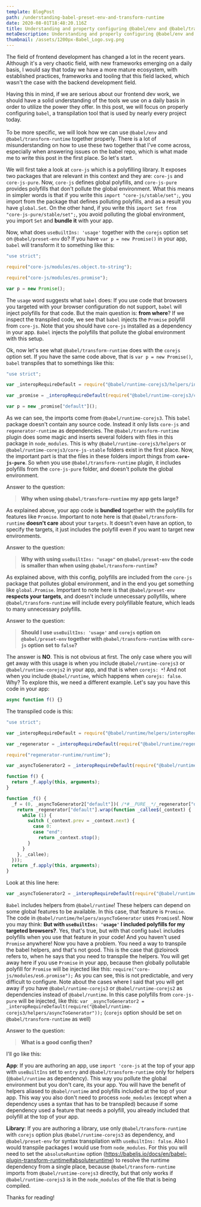 ```yaml
---
template: BlogPost
path: /understanding-babel-preset-env-and-transform-runtime
date: 2020-08-01T18:48:20.116Z
title: Understanding and property configuring @babel/env and @babel/transform-runtime
metaDescription: Understanding and properly configuring @babel/env and @babel/transform-runtime
thumbnail: /assets/1200px-Babel_Logo.svg.png
---
```

The field of frontend development has changed a lot in the recent years. Although it's a very chaotic field, with new frameworks emerging on a daily basis, I would say that today we have a more mature ecosystem, with established practices, frameworks and tooling that this field lacked, which wasn't the case with the backend development field.

Having this in mind, if we are serious about our frontend dev work, we should have a solid understanding of the tools we use on a daily basis in order to utilize the power they offer. In this post, we will focus on properly configuring `babel`, a transpilation tool that is used by nearly every project today.\
\
To be more specific, we will look how we can use `@babel/env` and `@babel/transform-runtime` together properly. There is a lot of misunderstanding on how to use these two together that I've come across, especially when answering issues on the babel repo, which is what made me to write this post in the first place. So let's start.

We will first take a look at `core-js` which is a polyfilling library. It exposes two packages that are relevant in this context and they are: `core-js` and `core-js-pure`. Now, `core-js` defines global polyfills, and `core-js-pure` provides polyfills that don't pollute the global environment. What this means in simpler words is that if you write this `import "core-js/stable/set";`, you import from the package that defines polluting polyfills, and as a result you have `global.Set`. On the other hand, if you write this `import Set from "core-js-pure/stable/set";`, you avoid polluting the global environment, you import `Set` and **bundle it** with your app.

Now, what does `useBuiltIns: 'usage'` together with the `corejs` option set on `@babel/preset-env` do? If you have `var p = new Promise()` in your app, `babel` will transform it to something like this:

```javascript
"use strict";

require("core-js/modules/es.object.to-string");

require("core-js/modules/es.promise");

var p = new Promise();
```

The `usage` word suggests what `babel` does: If you use code that browsers you targeted with your browser configuration do not support, `babel` will inject polyfills for that code. But the main question is: **from where**? If we inspect the transpiled code, we see that `babel` injects the `Promise` polyfill from `core-js`. Note that you should have `core-js` installed as a dependency in your app. `Babel` injects the polyfills that pollute the global environment with this setup. 

Ok, now let's see what `@babel/transform-runtime` does with the `corejs` option set. If you have the same code above, that is `var p = new Promise()`, `babel` transpiles that to somethings like this:

```javascript
"use strict";

var _interopRequireDefault = require("@babel/runtime-corejs3/helpers/interopRequireDefault");

var _promise = _interopRequireDefault(require("@babel/runtime-corejs3/core-js-stable/promise"));

var p = new _promise["default"]();
```

As we can see, the imports come from `@babel/runtime-corejs3`. This `babel` package doesn't contain any source code. Instead it only lists `core-js` and `regenerator-runtime` as dependencies. The `@babel/transform-runtime` plugin does some magic and inserts several folders with files in this package in `node_modules`. This is why `@babel/runtime-corejs3/helpers` or `@babel/runtime-corejs3/core-js-stable` folders exist in the first place. Now, the important part is that the files in these folders import things from **`core-js-pure`**. So when you use `@babel/transform-runtime` plugin, it includes polyfills from the `core-js-pure` folder, and doesn't pollute the global environment.

Answer to the question:

>  **Why when using `@babel/transform-runtime` my app gets large?**

As explained above, your app code is **bundled** together with the polyfills for features like `Promise`. Important to note here is that `@babel/transform-runtime` **doesn't care** about your `targets`. It doesn't even have an option, to specify the targets, it just includes the polyfill even if you want to target new environments.

Answer to the question: 

> **Why with using `useBuiltIns: "usage"` on `@babel/preset-env` the code is smaller than when using `@babel/transform-runtime`?**

As explained above, with this config, polyfills are included from the `core-js` package that pollutes global environment, and in the end you get something like `global.Promise`. Important to note here is that `@babel/preset-env` **respects your targets**, and doesn't include unnecessary pollyfills, where `@babel/transform-runtime` will include every polyfillable feature, which leads to many unnecessary polyfills.

Answer to the question: 

> **Should I use `useBuiltIns: 'usage'` and `corejs` option on `@babel/preset-env` together with `@babel/transform-runtime` with `core-js` option set to `false`?**

The answer is **NO**. This is not obvious at first. The only case where you will get away with this usage is when you include `@babel/runtime-corejs3` or `@babel/runtime-corejs2` in your app, and that is when `corejs: *`! And not when you include `@babel/runtime`, which happens when `corejs: false`. Why? To explore this, we need a different example. Let's say you have this code in your app: 

```javascript
async function f() {}
```

The transpiled code is this:

```javascript
"use strict";

var _interopRequireDefault = require("@babel/runtime/helpers/interopRequireDefault");

var _regenerator = _interopRequireDefault(require("@babel/runtime/regenerator"));

require("regenerator-runtime/runtime");

var _asyncToGenerator2 = _interopRequireDefault(require("@babel/runtime/helpers/asyncToGenerator"));

function f() {
  return _f.apply(this, arguments);
}

function _f() {
  _f = (0, _asyncToGenerator2["default"])( /*#__PURE__*/_regenerator["default"].mark(function _callee() {
    return _regenerator["default"].wrap(function _callee$(_context) {
      while (1) {
        switch (_context.prev = _context.next) {
          case 0:
          case "end":
            return _context.stop();
        }
      }
    }, _callee);
  }));
  return _f.apply(this, arguments);
}
```

Look at this line here:

```javascript
var _asyncToGenerator2 = _interopRequireDefault(require("@babel/runtime/helpers/asyncToGenerator"));
```

`Babel` includes helpers from `@babel/runtime`! These helpers can depend on some global features to be available. In this case, that feature is `Promise`. The code in `@babel/runtime/helpers/asyncToGenerator` uses `Promise`s!. Now you may think: **But with `useBuiltIns: 'usage'` I included polyfills for my targeted browsers?**. Yes, that's true, but with that config `babel` includes polyfills when you use that feature in your code! And you haven't used `Promise` anywhere! Now you have a problem. You need a way to transpile the babel helpers, and that's not good. This is the case that @zloirock refers to, when he says that you need to transpile the helpers. You will get away here if you use `Promise` in your app, because then globally pollutable polyfill for `Promise` will be injected like this: `require("core-js/modules/es6.promise");` As you can see, this is not predictable, and very difficult to configure. Note about the cases where I said that you will get away if you have `@babel/runtime-corejs3` or `@babel/runtime-corejs2` as dependencies instead of `@babel/runtime`. In this case polyfills from `core-js-pure` will be injected, like this: `var _asyncToGenerator2 = _interopRequireDefault(require("@babel/runtime-corejs3/helpers/asyncToGenerator"));` (`corejs` option should be set on `@babel/transform-runtime` as well)

Answer to the question: 

> **What is a good config then?**

I'll go like this: 

**App**: If you are authoring an app, use `import 'core-js` at the top of your app with `useBuiltIns` set to `entry` and `@babel/transform-runtime` only for helpers (`@babel/runtime` as dependency). This way you pollute the global environment but you don't care, its your app. You will have the benefit of helpers aliased to `@babel/runtime` and polyfills included at the top of your app. This way you also don't need to process `node_modules` (except when a dependency uses a syntax that has to be transpiled) because if some dependency used a feature that needs a polyfill, you already included that polyfill at the top of your app.

**Library**: If you are authoring a library, use only `@babel/transform-runtime` with `corejs` option plus `@babel/runtime-corejs3` as dependency, and `@babel/preset-env` for syntax transpilation with `useBuiltIns: false`. Also I would transpile packages I would use from `node_modules`. For this you will need to set the `absoluteRuntime` option (<https://babeljs.io/docs/en/babel-plugin-transform-runtime#absoluteruntime>) to resolve the runtime dependency from a single place, because `@babel/transform-runtime` imports from `@babel/runtime-corejs3` directly, but that only works if `@babel/runtime-corejs3` is in the `node_modules` of the file that is being compiled.

Thanks for reading!
